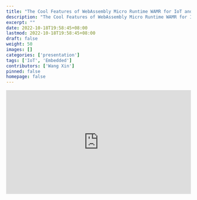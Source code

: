 ```yaml
---
title: "The Cool Features of WebAssembly Micro Runtime WAMR for IoT and Embedded"
description: "The Cool Features of WebAssembly Micro Runtime WAMR for IoT and Embedded"
excerpt: ""
date: 2022-10-18T19:58:45+08:00
lastmod: 2022-10-18T19:58:45+08:00
draft: false
weight: 50
images: []
categories: ['presentation']
tags: ['IoT', 'Embedded']
contributors: ['Wang Xin']
pinned: false
homepage: false
---
```


<style>
iframe {
  aspect-ratio: 16 / 9;
  width: 100%;
  height: auto;
}
</style>

<iframe src="https://www.youtube.com/embed/LzNXKwBZ70A" title="YouTube video player" frameborder="0" allow="accelerometer; autoplay; clipboard-write; encrypted-media; gyroscope; picture-in-picture" allowfullscreen></iframe>
